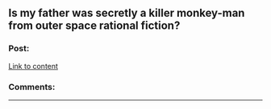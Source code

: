## Is my father was secretly a killer monkey-man from outer space rational fiction?

### Post:

[Link to content](https://forums.sufficientvelocity.com/threads/my-father-was-secretly-a-killer-monkey-man-from-outer-space-nge-dbz.33412/)

### Comments:

---

